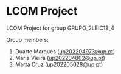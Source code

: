 # LCOM Project

LCOM Project for group GRUPO_2LEIC18_4

Group members:

1. Duarte Marques (up202204973@up.pt)
2. Maria Vieira (up202204802@up.pt)
3. Marta Cruz (up202205028@up.pt)

